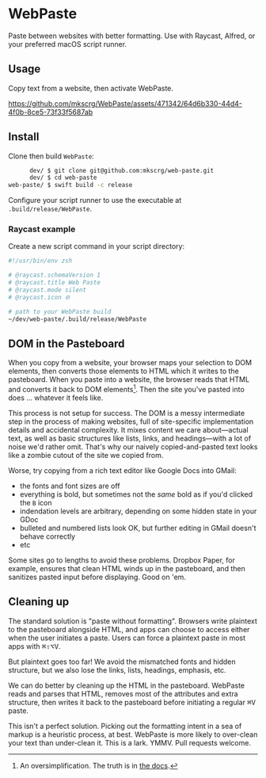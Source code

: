 # WebPaste

Paste between websites with better formatting. Use with Raycast, Alfred, or your preferred macOS
script runner.

## Usage

Copy text from a website, then activate WebPaste.

https://github.com/mkscrg/WebPaste/assets/471342/64d6b330-44d4-4f0b-8ce5-73f33f5687ab

## Install

Clone then build `WebPaste`:

```sh
      dev/ $ git clone git@github.com:mkscrg/web-paste.git
      dev/ $ cd web-paste
web-paste/ $ swift build -c release
```

Configure your script runner to use the executable at `.build/release/WebPaste`.

### Raycast example

Create a new script command in your script directory:

```sh
#!/usr/bin/env zsh

# @raycast.schemaVersion 1
# @raycast.title Web Paste
# @raycast.mode silent
# @raycast.icon 🌐

# path to your WebPaste build
~/dev/web-paste/.build/release/WebPaste
```

## DOM in the Pasteboard

When you copy from a website, your browser maps your selection to DOM elements, then converts those
elements to HTML which it writes to the pasteboard. When you paste into a website, the browser reads
that HTML and converts it back to DOM elements[^0]. Then the site you've pasted into does ...
whatever it feels like.

This process is not setup for success. The DOM is a messy intermediate step in the process of making
websites, full of site-specific implementation details and accidental complexity. It mixes content
we care about—actual text, as well as basic structures like lists, links, and headings—with a lot of
noise we'd rather omit. That's why our naively copied-and-pasted text looks like a zombie cutout of
the site we copied from.

Worse, try copying from a rich text editor like Google Docs into GMail:
- the fonts and font sizes are off
- everything is bold, but sometimes not the _same_ bold as if you'd clicked the `B` icon
- indendation levels are arbitrary, depending on some hidden state in your GDoc
- bulleted and numbered lists look OK, but further editing in GMail doesn't behave correctly
- etc

Some sites go to lengths to avoid these problems. Dropbox Paper, for example, ensures that clean
HTML winds up in the pasteboard, and then sanitizes pasted input before displaying. Good on 'em.

## Cleaning up

The standard solution is "paste without formatting". Browsers write plaintext to the pasteboard
alongside HTML, and apps can choose to access either when the user initiates a paste. Users can
force a plaintext paste in most apps with <kbd>⌘</kbd><kbd>⇧</kbd><kbd>⌥</kbd><kbd>V</kbd>.

But plaintext goes too far! We avoid the mismatched fonts and hidden structure, but we also lose the
links, lists, headings, emphasis, etc.

We can do better by cleaning up the HTML in the pasteboard. WebPaste reads and parses that HTML,
removes most of the attributes and extra structure, then writes it back to the pasteboard before
initiating a regular <kbd>⌘</kbd><kbd>V</kbd> paste.

This isn't a perfect solution. Picking out the formatting intent in a sea of markup is a heuristic
process, at best. WebPaste is more likely to over-clean your text than under-clean it. This is a
lark. YMMV. Pull requests welcome.

[^0]: An oversimplification. The truth is in [the docs](https://developer.apple.com/documentation/appkit/nspasteboard).
